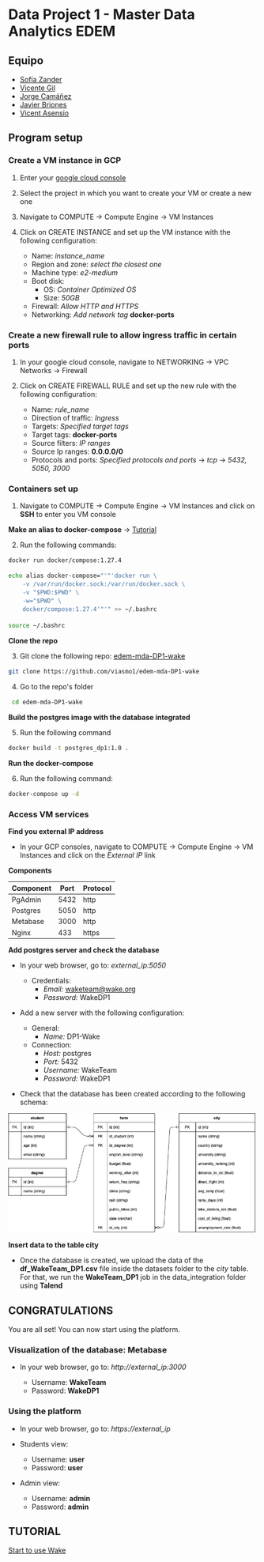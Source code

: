 # Data Project 1 - Master Data Analytics EDEM

## Equipo

* [Sofía Zander](https://github.com/sozanmen)
* [Vicente Gil](https://github.com/vicentegilso)
* [Jorge Camáñez](https://github.com/jcamcre)
* [Javier Briones](https://github.com/jabrio)
* [Vicent Asensio](https://github.com/viasmo1)


## Program setup

### Create a VM instance in GCP

1. Enter your [google cloud console](https://console.cloud.google.com)

2. Select the project in which you want to create your VM or create a new one

3. Navigate to COMPUTE -> Compute Engine -> VM Instances

4. Click on CREATE INSTANCE and set up the VM instance with the following configuration:

    * Name: *instance_name*
    * Region and zone: *select the closest one*
    * Machine type: *e2-medium*
    * Boot disk: 
        * OS: *Container Optimized OS*
        * Size: *50GB*
    * Firewall: *Allow HTTP and HTTPS*
    * Networking: *Add network tag* **docker-ports**

### Create a new firewall rule to allow ingress traffic in certain ports

1. In your google cloud console, navigate to NETWORKING -> VPC Networks -> Firewall

2. Click on CREATE FIREWALL RULE and set up the new rule with the following configuration:

    * Name: *rule_name*
    * Direction of traffic: *Ingress*
    * Targets: *Specified target tags*
    * Target tags: **docker-ports**
    * Source filters: *IP ranges*
    * Source Ip ranges: **0.0.0.0/0**
    * Protocols and ports: *Specified protocols and ports* -> *tcp* -> *5432, 5050, 3000*

### Containers set up

1. Navigate to COMPUTE -> Compute Engine -> VM Instances and click on **SSH** to enter you VM console

**Make an alias to docker-compose** -> [Tutorial](https://cloud.google.com/community/tutorials/docker-compose-on-container-optimized-os)

2. Run the following commands:
```sh
docker run docker/compose:1.27.4
```
```sh
echo alias docker-compose="'"'docker run \
    -v /var/run/docker.sock:/var/run/docker.sock \
    -v "$PWD:$PWD" \
    -w="$PWD" \
    docker/compose:1.27.4'"'" >> ~/.bashrc

source ~/.bashrc
```

**Clone the repo**

3. Git clone the following repo: [edem-mda-DP1-wake](https://github.com/viasmo1/edem-mda-DP1-wake)

```sh
git clone https://github.com/viasmo1/edem-mda-DP1-wake
```

4. Go to the repo's folder

```sh
 cd edem-mda-DP1-wake
```

**Build the postgres image with the database integrated**

5. Run the following command

```sh
docker build -t postgres_dp1:1.0 .
```

**Run the docker-compose**

6. Run the following command:
```sh
docker-compose up -d
```

### Access VM services

**Find you external IP address**

* In your GCP consoles, navigate to COMPUTE -> Compute Engine -> VM Instances and click on the *External IP* link

**Components**

| Component | Port | Protocol |
| --- | --- | --- |
| PgAdmin | 5432 | http |
| Postgres | 5050 | http |
| Metabase | 3000 | http |
| Nginx | 433 | https |

**Add postgres server and check the database**

* In your web browser, go to: *external_ip:5050*

    - Credentials:
        - *Email:* waketeam@wake.org
        - *Password:* WakeDP1

* Add a new server with the following configuration:
    - General:
        - *Name:* DP1-Wake
    - Connection:
        - *Host:* postgres
        - *Port:* 5432
        - *Username:* WakeTeam
        - *Password:* WakeDP1

* Check that the database has been created according to the following schema:
<img src="images/WakeTeam_db.png" width="500"/>

**Insert data to the table city**

* Once the database is created, we upload the data of the **df_WakeTeam_DP1.csv** file inside the datasets folder to the *city* table. For that, we run the **WakeTeam_DP1** job in the data_integration folder using **Talend**

## CONGRATULATIONS

You are all set! You can now start using the platform.

### Visualization of the database: Metabase

* In your web browser, go to: *http://external_ip:3000*

    * Username: **WakeTeam**
    * Password: **WakeDP1**

### Using the platform

* In your web browser, go to: *https://external_ip*

* Students view:
    * Username: **user**
    * Password: **user**

* Admin view:
    * Username: **admin**
    * Password: **admin**

## TUTORIAL
[Start to use Wake](https://www.youtube.com/watch?v=WNkiFGORD00&t=175s)
